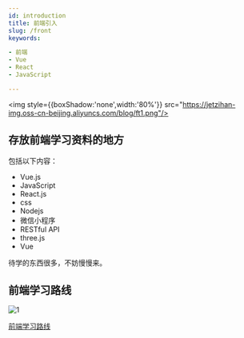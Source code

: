 ```yaml
---
id: introduction
title: 前端引入
slug: /front
keywords:

- 前端
- Vue
- React
- JavaScript

---
```


<img style={{boxShadow:'none',width:'80%'}} src="https://jetzihan-img.oss-cn-beijing.aliyuncs.com/blog/ft1.png"/>

## 存放前端学习资料的地方

包括以下内容：  

- Vue.js
- JavaScript
- React.js
- css
- Nodejs
- 微信小程序
- RESTful API
- three.js
- Vue

待学的东西很多，不妨慢慢来。

## 前端学习路线

![1](https://jetzihan-img.oss-cn-beijing.aliyuncs.com/blog/roadmap-完整路线.jpeg)

[前端学习路线](https://objtube.github.io/front-end-roadmap/#/)
